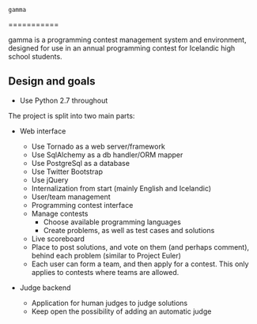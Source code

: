    gamma
===========

gamma is a programming contest management system and environment,
designed for use in an annual programming contest for Icelandic
high school students.


Design and goals
----------------

- Use Python 2.7 throughout

The project is split into two main parts:

- Web interface

    - Use Tornado as a web server/framework
    - Use SqlAlchemy as a db handler/ORM mapper
    - Use PostgreSql as a database
    - Use Twitter Bootstrap
    - Use jQuery
    - Internalization from start (mainly English and Icelandic)
    - User/team management
    - Programming contest interface
    - Manage contests
        - Choose available programming languages
        - Create problems, as well as test cases and solutions
    - Live scoreboard
    - Place to post solutions, and vote on them (and perhaps comment), behind each problem (similar to Project Euler)
    - Each user can form a team, and then apply for a contest. This only applies to contests where teams are allowed.

- Judge backend

    - Application for human judges to judge solutions
    - Keep open the possibility of adding an automatic judge

